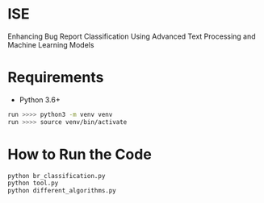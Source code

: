 # ISE
Enhancing Bug Report Classification Using Advanced Text Processing and Machine Learning Models

# Requirements
- Python 3.6+
```bash
run >>>> python3 -m venv venv
run >>>> source venv/bin/activate
```

# How to Run the Code

```bash
python br_classification.py
python tool.py
python different_algorithms.py
```

